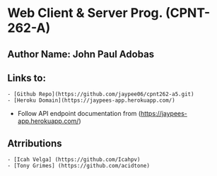# Web Client & Server Prog. (CPNT-262-A)

## Author Name: John Paul Adobas

## Links to:
    - [Github Repo](https://github.com/jaypee06/cpnt262-a5.git)
    - [Heroku Domain](https://jaypees-app.herokuapp.com/)


- Follow API endpoint documentation from (https://jaypees-app.herokuapp.com/)


## Atrributions
    - [Icah Velga] (https://github.com/Icahpv)
    - [Tony Grimes] (https://github.com/acidtone)
    


